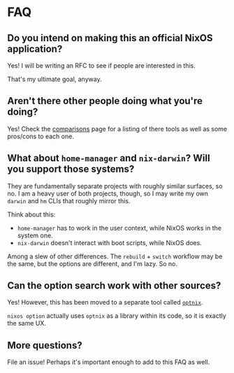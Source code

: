 # FAQ

## Do you intend on making this an official NixOS application?

Yes! I will be writing an RFC to see if people are interested in this.

That's my ultimate goal, anyway.

## Aren't there other people doing what you're doing?

Yes! Check the [comparisons](./comparisons.md) page for a listing of there tools
as well as some pros/cons to each one.

## What about `home-manager` and `nix-darwin`? Will you support those systems?

They are fundamentally separate projects with roughly similar surfaces, so no. I
am a heavy user of both projects, though, so I may write my own `darwin` and
`hm` CLIs that roughly mirror this.

Think about this:

- `home-manager` has to work in the user context, while NixOS works in the
  system one.
- `nix-darwin` doesn't interact with boot scripts, while NixOS does.

Among a slew of other differences. The `rebuild` + `switch` workflow may be the
same, but the options are different, and I'm lazy. So no.

## Can the option search work with other sources?

Yes! However, this has been moved to a separate tool called
[`optnix`](https://github.com/water-sucks/optnix).

`nixos option` actually uses `optnix` as a library within its code, so it is
exactly the same UX.

## More questions?

File an issue! Perhaps it's important enough to add to this FAQ as well.
